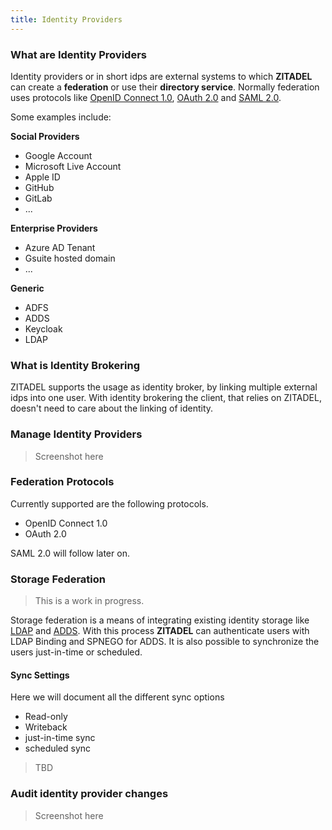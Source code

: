 ```yaml
---
title: Identity Providers
---
```


### What are Identity Providers

Identity providers or in short idps are external systems to which **ZITADEL** can create a **federation** or use their **directory service**.
Normally federation uses protocols like [OpenID Connect 1.0](https://openid.net/connect/), [OAuth 2.0](https://oauth.net/2/) and [SAML 2.0](http://docs.oasis-open.org/security/saml/Post2.0/sstc-saml-tech-overview-2.0.html).

Some examples include:

**Social Providers**

- Google Account
- Microsoft Live Account
- Apple ID
- GitHub
- GitLab
- ...

**Enterprise Providers**

- Azure AD Tenant
- Gsuite hosted domain
- ...

**Generic**

- ADFS
- ADDS
- Keycloak
- LDAP

### What is Identity Brokering

ZITADEL supports the usage as identity broker, by linking multiple external idps into one user.
With identity brokering the client, that relies on ZITADEL, doesn't need to care about the linking of identity.

[//]: # (needs an example)

### Manage Identity Providers

> Screenshot here

### Federation Protocols

Currently supported are the following protocols.

- OpenID Connect 1.0
- OAuth 2.0

SAML 2.0 will follow later on.

### Storage Federation

> This is a work in progress.

Storage federation is a means of integrating existing identity storage like [LDAP](https://tools.ietf.org/html/rfc4511) and [ADDS](https://docs.microsoft.com/en-us/windows-server/identity/ad-ds/get-started/virtual-dc/active-directory-domain-services-overview).
With this process **ZITADEL** can authenticate users with LDAP Binding and SPNEGO for ADDS. It is also possible to synchronize the users just-in-time or scheduled.

#### Sync Settings

Here we will document all the different sync options

- Read-only
- Writeback
- just-in-time sync
- scheduled sync

> TBD

### Audit identity provider changes

> Screenshot here
